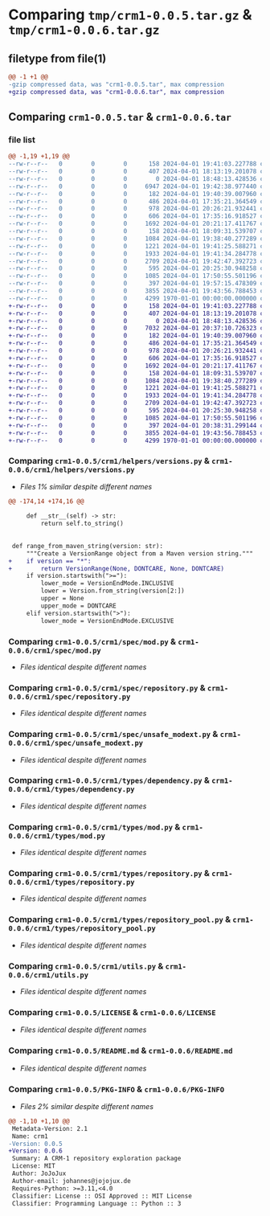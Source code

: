 # Comparing `tmp/crm1-0.0.5.tar.gz` & `tmp/crm1-0.0.6.tar.gz`

## filetype from file(1)

```diff
@@ -1 +1 @@
-gzip compressed data, was "crm1-0.0.5.tar", max compression
+gzip compressed data, was "crm1-0.0.6.tar", max compression
```

## Comparing `crm1-0.0.5.tar` & `crm1-0.0.6.tar`

### file list

```diff
@@ -1,19 +1,19 @@
--rw-r--r--   0        0        0      158 2024-04-01 19:41:03.227788 crm1-0.0.5/crm1/__init__.py
--rw-r--r--   0        0        0      407 2024-04-01 18:13:19.201078 crm1-0.0.5/crm1/autorepotools.py
--rw-r--r--   0        0        0        0 2024-04-01 18:48:13.428536 crm1-0.0.5/crm1/helpers/__init__.py
--rw-r--r--   0        0        0     6947 2024-04-01 19:42:38.977440 crm1-0.0.5/crm1/helpers/versions.py
--rw-r--r--   0        0        0      182 2024-04-01 19:40:39.007960 crm1-0.0.5/crm1/spec/__init__.py
--rw-r--r--   0        0        0      486 2024-04-01 17:35:21.364549 crm1-0.0.5/crm1/spec/dependency.py
--rw-r--r--   0        0        0      978 2024-04-01 20:26:21.932441 crm1-0.0.5/crm1/spec/mod.py
--rw-r--r--   0        0        0      606 2024-04-01 17:35:16.918527 crm1-0.0.5/crm1/spec/repository.py
--rw-r--r--   0        0        0     1692 2024-04-01 20:21:17.411767 crm1-0.0.5/crm1/spec/unsafe_modext.py
--rw-r--r--   0        0        0      158 2024-04-01 18:09:31.539707 crm1-0.0.5/crm1/types/__init__.py
--rw-r--r--   0        0        0     1084 2024-04-01 19:38:40.277289 crm1-0.0.5/crm1/types/dependency.py
--rw-r--r--   0        0        0     1221 2024-04-01 19:41:25.588271 crm1-0.0.5/crm1/types/mod.py
--rw-r--r--   0        0        0     1933 2024-04-01 19:41:34.284778 crm1-0.0.5/crm1/types/repository.py
--rw-r--r--   0        0        0     2709 2024-04-01 19:42:47.392723 crm1-0.0.5/crm1/types/repository_pool.py
--rw-r--r--   0        0        0      595 2024-04-01 20:25:30.948258 crm1-0.0.5/crm1/utils.py
--rw-r--r--   0        0        0     1085 2024-04-01 17:50:55.501196 crm1-0.0.5/LICENSE
--rw-r--r--   0        0        0      397 2024-04-01 19:57:15.478309 crm1-0.0.5/pyproject.toml
--rw-r--r--   0        0        0     3855 2024-04-01 19:43:56.788453 crm1-0.0.5/README.md
--rw-r--r--   0        0        0     4299 1970-01-01 00:00:00.000000 crm1-0.0.5/PKG-INFO
+-rw-r--r--   0        0        0      158 2024-04-01 19:41:03.227788 crm1-0.0.6/crm1/__init__.py
+-rw-r--r--   0        0        0      407 2024-04-01 18:13:19.201078 crm1-0.0.6/crm1/autorepotools.py
+-rw-r--r--   0        0        0        0 2024-04-01 18:48:13.428536 crm1-0.0.6/crm1/helpers/__init__.py
+-rw-r--r--   0        0        0     7032 2024-04-01 20:37:10.726323 crm1-0.0.6/crm1/helpers/versions.py
+-rw-r--r--   0        0        0      182 2024-04-01 19:40:39.007960 crm1-0.0.6/crm1/spec/__init__.py
+-rw-r--r--   0        0        0      486 2024-04-01 17:35:21.364549 crm1-0.0.6/crm1/spec/dependency.py
+-rw-r--r--   0        0        0      978 2024-04-01 20:26:21.932441 crm1-0.0.6/crm1/spec/mod.py
+-rw-r--r--   0        0        0      606 2024-04-01 17:35:16.918527 crm1-0.0.6/crm1/spec/repository.py
+-rw-r--r--   0        0        0     1692 2024-04-01 20:21:17.411767 crm1-0.0.6/crm1/spec/unsafe_modext.py
+-rw-r--r--   0        0        0      158 2024-04-01 18:09:31.539707 crm1-0.0.6/crm1/types/__init__.py
+-rw-r--r--   0        0        0     1084 2024-04-01 19:38:40.277289 crm1-0.0.6/crm1/types/dependency.py
+-rw-r--r--   0        0        0     1221 2024-04-01 19:41:25.588271 crm1-0.0.6/crm1/types/mod.py
+-rw-r--r--   0        0        0     1933 2024-04-01 19:41:34.284778 crm1-0.0.6/crm1/types/repository.py
+-rw-r--r--   0        0        0     2709 2024-04-01 19:42:47.392723 crm1-0.0.6/crm1/types/repository_pool.py
+-rw-r--r--   0        0        0      595 2024-04-01 20:25:30.948258 crm1-0.0.6/crm1/utils.py
+-rw-r--r--   0        0        0     1085 2024-04-01 17:50:55.501196 crm1-0.0.6/LICENSE
+-rw-r--r--   0        0        0      397 2024-04-01 20:38:31.299144 crm1-0.0.6/pyproject.toml
+-rw-r--r--   0        0        0     3855 2024-04-01 19:43:56.788453 crm1-0.0.6/README.md
+-rw-r--r--   0        0        0     4299 1970-01-01 00:00:00.000000 crm1-0.0.6/PKG-INFO
```

### Comparing `crm1-0.0.5/crm1/helpers/versions.py` & `crm1-0.0.6/crm1/helpers/versions.py`

 * *Files 1% similar despite different names*

```diff
@@ -174,14 +174,16 @@
 
     def __str__(self) -> str:
         return self.to_string()
 
 
 def range_from_maven_string(version: str):
     """Create a VersionRange object from a Maven version string."""
+    if version == "*":
+        return VersionRange(None, DONTCARE, None, DONTCARE)
     if version.startswith(">="):
         lower_mode = VersionEndMode.INCLUSIVE
         lower = Version.from_string(version[2:])
         upper = None
         upper_mode = DONTCARE
     elif version.startswith(">"):
         lower_mode = VersionEndMode.EXCLUSIVE
```

### Comparing `crm1-0.0.5/crm1/spec/mod.py` & `crm1-0.0.6/crm1/spec/mod.py`

 * *Files identical despite different names*

### Comparing `crm1-0.0.5/crm1/spec/repository.py` & `crm1-0.0.6/crm1/spec/repository.py`

 * *Files identical despite different names*

### Comparing `crm1-0.0.5/crm1/spec/unsafe_modext.py` & `crm1-0.0.6/crm1/spec/unsafe_modext.py`

 * *Files identical despite different names*

### Comparing `crm1-0.0.5/crm1/types/dependency.py` & `crm1-0.0.6/crm1/types/dependency.py`

 * *Files identical despite different names*

### Comparing `crm1-0.0.5/crm1/types/mod.py` & `crm1-0.0.6/crm1/types/mod.py`

 * *Files identical despite different names*

### Comparing `crm1-0.0.5/crm1/types/repository.py` & `crm1-0.0.6/crm1/types/repository.py`

 * *Files identical despite different names*

### Comparing `crm1-0.0.5/crm1/types/repository_pool.py` & `crm1-0.0.6/crm1/types/repository_pool.py`

 * *Files identical despite different names*

### Comparing `crm1-0.0.5/crm1/utils.py` & `crm1-0.0.6/crm1/utils.py`

 * *Files identical despite different names*

### Comparing `crm1-0.0.5/LICENSE` & `crm1-0.0.6/LICENSE`

 * *Files identical despite different names*

### Comparing `crm1-0.0.5/README.md` & `crm1-0.0.6/README.md`

 * *Files identical despite different names*

### Comparing `crm1-0.0.5/PKG-INFO` & `crm1-0.0.6/PKG-INFO`

 * *Files 2% similar despite different names*

```diff
@@ -1,10 +1,10 @@
 Metadata-Version: 2.1
 Name: crm1
-Version: 0.0.5
+Version: 0.0.6
 Summary: A CRM-1 repository exploration package
 License: MIT
 Author: JoJoJux
 Author-email: johannes@jojojux.de
 Requires-Python: >=3.11,<4.0
 Classifier: License :: OSI Approved :: MIT License
 Classifier: Programming Language :: Python :: 3
```

